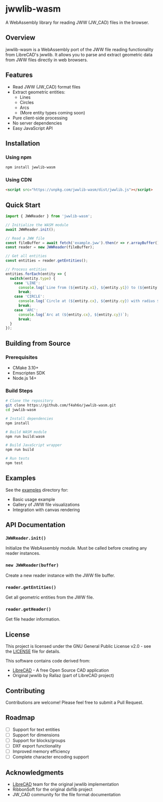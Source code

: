 # jwwlib-wasm

A WebAssembly library for reading JWW (JW_CAD) files in the browser.

## Overview

jwwlib-wasm is a WebAssembly port of the JWW file reading functionality from LibreCAD's jwwlib. It allows you to parse and extract geometric data from JWW files directly in web browsers.

## Features

- Read JWW (JW_CAD) format files
- Extract geometric entities:
  - Lines
  - Circles
  - Arcs
  - (More entity types coming soon)
- Pure client-side processing
- No server dependencies
- Easy JavaScript API

## Installation

### Using npm

```bash
npm install jwwlib-wasm
```

### Using CDN

```html
<script src="https://unpkg.com/jwwlib-wasm/dist/jwwlib.js"></script>
```

## Quick Start

```javascript
import { JWWReader } from 'jwwlib-wasm';

// Initialize the WASM module
await JWWReader.init();

// Read a JWW file
const fileBuffer = await fetch('example.jww').then(r => r.arrayBuffer());
const reader = new JWWReader(fileBuffer);

// Get all entities
const entities = reader.getEntities();

// Process entities
entities.forEach(entity => {
  switch(entity.type) {
    case 'LINE':
      console.log(`Line from (${entity.x1}, ${entity.y1}) to (${entity.x2}, ${entity.y2})`);
      break;
    case 'CIRCLE':
      console.log(`Circle at (${entity.cx}, ${entity.cy}) with radius ${entity.radius}`);
      break;
    case 'ARC':
      console.log(`Arc at (${entity.cx}, ${entity.cy})`);
      break;
  }
});
```

## Building from Source

### Prerequisites

- CMake 3.10+
- Emscripten SDK
- Node.js 14+

### Build Steps

```bash
# Clone the repository
git clone https://github.com/f4ah6o/jwwlib-wasm.git
cd jwwlib-wasm

# Install dependencies
npm install

# Build WASM module
npm run build:wasm

# Build JavaScript wrapper
npm run build

# Run tests
npm test
```

## Examples

See the [examples](examples/) directory for:
- Basic usage example
- Gallery of JWW file visualizations
- Integration with canvas rendering

## API Documentation

### `JWWReader.init()`
Initialize the WebAssembly module. Must be called before creating any reader instances.

### `new JWWReader(buffer)`
Create a new reader instance with the JWW file buffer.

### `reader.getEntities()`
Get all geometric entities from the JWW file.

### `reader.getHeader()`
Get file header information.

## License

This project is licensed under the GNU General Public License v2.0 - see the [LICENSE](LICENSE) file for details.

This software contains code derived from:
- [LibreCAD](https://github.com/LibreCAD/LibreCAD) - A free Open Source CAD application
- Original jwwlib by Rallaz (part of LibreCAD project)

## Contributing

Contributions are welcome! Please feel free to submit a Pull Request.

## Roadmap

- [ ] Support for text entities
- [ ] Support for dimensions
- [ ] Support for blocks/groups
- [ ] DXF export functionality
- [ ] Improved memory efficiency
- [ ] Complete character encoding support

## Acknowledgments

- [LibreCAD](https://github.com/LibreCAD/LibreCAD) team for the original jwwlib implementation
- RibbonSoft for the original dxflib project
- JW_CAD community for the file format documentation